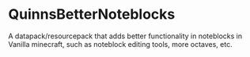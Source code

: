 # QuinnsBetterNoteblocks
 A datapack/resourcepack that adds better functionality in noteblocks in Vanilla minecraft, such as noteblock editing tools, more octaves, etc.

